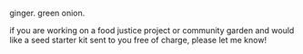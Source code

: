 ginger. green onion.

if you are working on a food justice project or community garden and would like a seed starter kit sent to you free of charge, please let me know!
